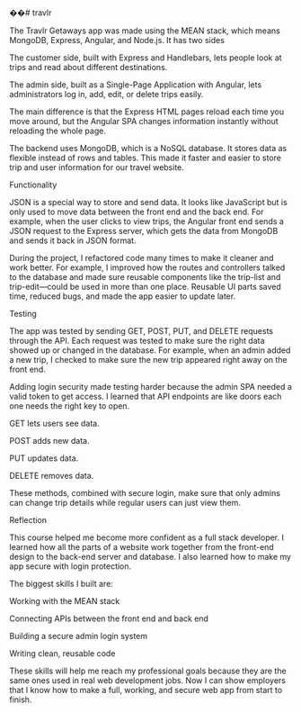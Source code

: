 ��#   t r a v l r 



 
 The Travlr Getaways app was made using the MEAN stack, which means MongoDB, Express, Angular, and Node.js. It has two sides

The customer side, built with Express and Handlebars, lets people look at trips and read about different destinations.

The admin side, built as a Single-Page Application with Angular, lets administrators log in, add, edit, or delete trips easily.

The main difference is that the Express HTML pages reload each time you move around, but the Angular SPA changes information instantly without reloading the whole page.

The backend uses MongoDB, which is a NoSQL database. It stores data as flexible instead of rows and tables. This made it faster and easier to store trip and user information for our travel website.

 Functionality

JSON is a special way to store and send data. It looks like JavaScript but is only used to move data between the front end and the back end. For example, when the user clicks to view trips, the Angular front end sends a JSON request to the Express server, which gets the data from MongoDB and sends it back in JSON format.

During the project, I refactored code many times to make it cleaner and work better. For example, I improved how the routes and controllers talked to the database and made sure reusable components like the trip-list and trip-edit—could be used in more than one place. Reusable UI parts saved time, reduced bugs, and made the app easier to update later.

Testing

The app was tested by sending GET, POST, PUT, and DELETE requests through the API. Each request was tested to make sure the right data showed up or changed in the database. For example, when an admin added a new trip, I checked to make sure the new trip appeared right away on the front end.

Adding login security made testing harder because the admin SPA needed a valid token to get access. I learned that API endpoints are like doors  each one needs the right key  to open.

GET lets users see data.

POST adds new data.

PUT updates data.

DELETE removes data.

These methods, combined with secure login, make sure that only admins can change trip details while regular users can just view them.

Reflection

This course helped me become more confident as a full stack developer. I learned how all the parts of a website work together from the front-end design to the back-end server and database. I also learned how to make my app secure with login protection.

The biggest skills I built are:

Working with the MEAN stack

Connecting APIs between the front end and back end

Building a secure admin login system

Writing clean, reusable code

These skills will help me reach my professional goals because they are the same ones used in real web development jobs. Now I can show employers that I know how to make a full, working, and secure web app from start to finish.
